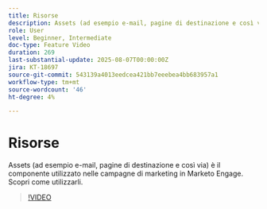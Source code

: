 ```yaml
---
title: Risorse
description: Assets (ad esempio e-mail, pagine di destinazione e così via) è il componente utilizzato nelle campagne di marketing in Marketo Engage. Scopri come utilizzarli.
role: User
level: Beginner, Intermediate
doc-type: Feature Video
duration: 269
last-substantial-update: 2025-08-07T00:00:00Z
jira: KT-18697
source-git-commit: 543139a4013eedcea421bb7eeebea4bb683957a1
workflow-type: tm+mt
source-wordcount: '46'
ht-degree: 4%

---
```



# Risorse

Assets (ad esempio e-mail, pagine di destinazione e così via) è il componente utilizzato nelle campagne di marketing in Marketo Engage. Scopri come utilizzarli.

>[!VIDEO](https://video.tv.adobe.com/v/3470558/?learn=on&enablevpops)
